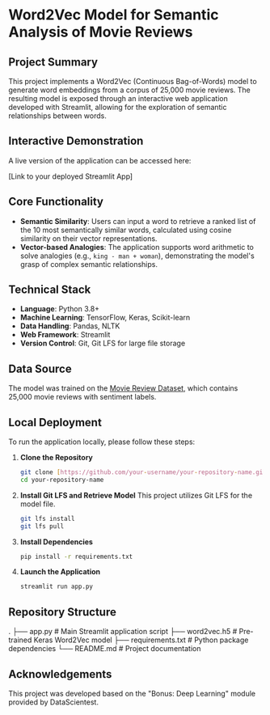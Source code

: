 # Word2Vec Model for Semantic Analysis of Movie Reviews

## Project Summary

This project implements a Word2Vec (Continuous Bag-of-Words) model to generate word embeddings from a corpus of 25,000 movie reviews. The resulting model is exposed through an interactive web application developed with Streamlit, allowing for the exploration of semantic relationships between words.

## Interactive Demonstration

A live version of the application can be accessed here:

[Link to your deployed Streamlit App]

## Core Functionality

* **Semantic Similarity**: Users can input a word to retrieve a ranked list of the 10 most semantically similar words, calculated using cosine similarity on their vector representations.
* **Vector-based Analogies**: The application supports word arithmetic to solve analogies (e.g., `king - man + woman`), demonstrating the model's grasp of complex semantic relationships.

## Technical Stack

* **Language**: Python 3.8+
* **Machine Learning**: TensorFlow, Keras, Scikit-learn
* **Data Handling**: Pandas, NLTK
* **Web Framework**: Streamlit
* **Version Control**: Git, Git LFS for large file storage

## Data Source

The model was trained on the [Movie Review Dataset](https://train-exo.s3.eu-west-1.amazonaws.com/2317/Movie%20Review.csv), which contains 25,000 movie reviews with sentiment labels.

## Local Deployment

To run the application locally, please follow these steps:

1.  **Clone the Repository**
    ```bash
    git clone [https://github.com/your-username/your-repository-name.git](https://github.com/your-username/your-repository-name.git)
    cd your-repository-name
    ```

2.  **Install Git LFS and Retrieve Model**
    This project utilizes Git LFS for the model file.
    ```bash
    git lfs install
    git lfs pull
    ```

3.  **Install Dependencies**
    ```bash
    pip install -r requirements.txt
    ```

4.  **Launch the Application**
    ```bash
    streamlit run app.py
    ```

## Repository Structure


.
├── app.py              # Main Streamlit application script
├── word2vec.h5         # Pre-trained Keras Word2Vec model
├── requirements.txt    # Python package dependencies
└── README.md           # Project documentation


## Acknowledgements

This project was developed based on the "Bonus: Deep Learning" module provided by DataScientest.
